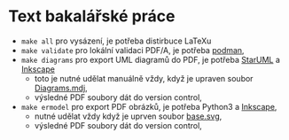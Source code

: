 # Text bakalářské práce

- `make all` pro vysázení, je potřeba distirbuce LaTeXu
- `make validate` pro lokální validaci PDF/A, je potřeba [podman](https://podman.io/),
- `make diagrams` pro export UML diagramů do PDF, je potřeba [StarUML](https://staruml.io/) a [Inkscape](https://inkscape.org/)
  - toto je nutné udělat manuálně vždy, když je upraven soubor [Diagrams.mdj](../img/diagrams/Diagrams.mdj),
  - výsledné PDF soubory dát do version control,
- `make ermodel` pro export PDF obrázků, je potřeba Python3 a [Inkscape](https://inkscape.org/),
  - nutné udělat vždy když je uprven soubor [base.svg](../img/er-model/base.svg),
  - výsledné PDF soubory dát do version control,
